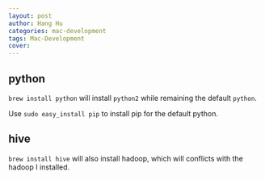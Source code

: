 ```yaml
---
layout: post
author: Hang Hu
categories: mac-development
tags: Mac-Development 
cover: 
---
```


## python

`brew install python` will install `python2` while remaining the default `python`.

Use `sudo easy_install pip` to install pip for the default python.

## hive

`brew install hive` will also install hadoop, which will conflicts with the hadoop I installed.
